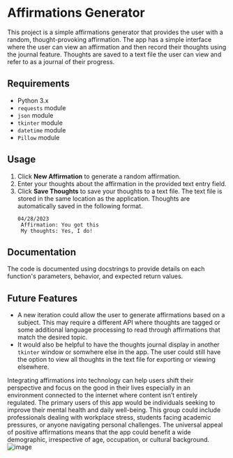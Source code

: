 # Affirmations Generator

This project is a simple affirmations generator that provides the user with a random, thought-provoking affirmation. The app has a simple interface where the user can view an affirmation and then record their thoughts using the journal feature. Thoughts are saved to a text file the user can view and refer to as a journal of their progress.

## Requirements
- Python 3.x
- `requests` module
- `json` module
- `tkinter` module
- `datetime` module
- `Pillow` module

## Usage
1. Click **New Affirmation** to generate a random affirmation.
1. Enter your thoughts about the affirmation in the provided text entry field.
1. Click **Save Thoughts** to save your thoughts to a text file. The text file is stored in the same location as the application. Thoughts are automatically saved in the following format.
    ```
   04/28/2023
     Affirmation: You got this
     My thoughts: Yes, I do!
   ```
   
## Documentation
The code is documented using docstrings to provide details on each function's parameters, behavior, and expected return values.

## Future Features
- A new iteration could allow the user to generate affirmations based on a subject. This may require a different API where thoughts are tagged or some additional language processing to read through affirmations that match the desired topic.
- It would also be helpful to have the thoughts journal display in another `tkinter` window or somwhere else in the app. The user could still have the option to view all thoughts in the text file for exporting or viewing elsewhere. 






Integrating affirmations into technology can help users shift their perspective and focus on the good in their lives especially in an environment connected to the internet where content isn’t entirely regulated. The primary users of this app would be individuals seeking to improve their mental health and daily well-being. This group could include professionals dealing with workplace stress, students facing academic pressures, or anyone navigating personal challenges. The universal appeal of positive affirmations means that the app could benefit a wide demographic, irrespective of age, occupation, or cultural background.![image](https://github.com/ksu-is/affirmations-generator/assets/156000793/6b28293c-f58f-4074-880a-9847e5c3c10d)

